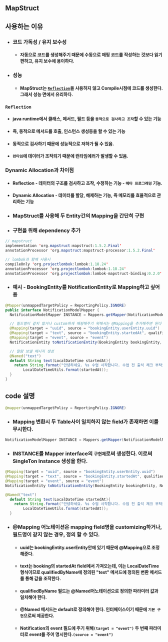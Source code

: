 ## MapStruct

## 사용하는 이유

- ### 코드 가독성 / 유지 보수성

  - #### 자동으로 코드를 생성해주기 때문에 수동으로 매핑 코드를 작성하는 것보다 읽기 편하고, 유지 보수에 용이하다.

- ### 성능

  - #### MapStruct는 [`Reflection`](#reflection)을 사용하지 않고 Compile시점에 코드를 생성한다. 그래서 성능 면에서 유리하다.

### `Reflection`

- #### java runtime에서 클래스, 메서드, 필드 등을 `동적으로 검사하고 조작`할 수 있는 기능

- #### 즉, 동적으로 메서드를 호출, 인스턴스 생성등을 할 수 있는 기능

- #### 동적으로 검사하기 때문에 성능적으로 저하가 될 수 있음.

- #### `런타임`에 데이터가 조작되기 때문에 런타임에러가 발생할 수 있음.

### Dynamic Allocation과 차이점

- #### Reflection - 데이터의 구조를 검사하고 조작, 수정하는 기능 - `메타 프로그래밍` 기능.

- #### Dynamic Allocation - 데이터를 할당, 해제하는 기능, 즉 메모리를 효율적으로 관리하는 기능

- ### MapStruct를 사용해 두 Entity간의 Mapping을 간단히 구현

- ### 구현을 위해 dependency 추가

```java
// mapstruct
implementation 'org.mapstruct:mapstruct:1.5.2.Final'
annotationProcessor 'org.mapstruct:mapstruct-processor:1.5.2.Final'

// lombok과 함께 사용시
compileOnly 'org.projectlombok:lombok:1.18.24'
annotationProcessor 'org.projectlombok:lombok:1.18.24'
annotationProcessor 'org.projectlombok:lombok-mapstruct-binding:0.2.0'

```

- ### 예시 - BookingEntity를 NotificationEntity로 Mapping하고 싶어용

```java
@Mapper(unmappedTargetPolicy = ReportingPolicy.IGNORE)
public interface NotificationModelMapper {
  NotificationModelMapper INSTANCE = Mappers.getMapper(NotificationModelMapper.class);

  // 필드명이 같지 않거나 custom하게 매핑해주기 위해서는 @Mapping을 추가해주면 된다
  @Mapping(target = "uuid", source = "bookingEntity.userEntity.uuid")
  @Mapping(target = "text", source = "bookingEntity.startedAt", qualifiedByName = "text")
  @Mapping(target = "event", source = "event")
  NotificationEntity toNotificationEntity(BookingEntity bookingEntity, NotificationEvent event);

  // 알람 보낼 메시지 생성
  @Named("text")
  default String text(LocalDateTime startedAt){
    return String.format("안녕하세요. %s 수업 시작합니다. 수업 전 출석 체크 부탁드립니다. \\uD83D\\uDE0A",
        LocalDateTimeUtils.format(startedAt));
  }
}
```

## code 설명

```java
@mapper(unmappedTargetPolicy = ReportingPolicy.IGNORE)
```

- ### Mapping 변환시 두 Table사이 일치하지 않는 field가 존재하면 이를 무시한다.

```java
NotificationModelMapper INSTANCE = Mappers.getMapper(NotificationModelMapper.class);
```

- ### INSTANCE를 Mapper interface의 `구현체`로써 생성한다. 이로써 SingleTon Instance 생성을 한다.

```java
@Mapping(target = "uuid", source = "bookingEntity.userEntity.uuid")
@Mapping(target = "text", source = "bookingEntity.startedAt", qualifiedByName = "text")
@Mapping(target = "event", source = "event")
NotificationEntity toNotificationEntity(BookingEntity bookingEntity, NotificationEvent event);

@Named("text")
  default String text(LocalDateTime startedAt){
    return String.format("안녕하세요. %s 수업 시작합니다. 수업 전 출석 체크 부탁드립니다. \\uD83D\\uDE0A",
        LocalDateTimeUtils.format(startedAt));
  }
```

- ### @Mapping 어노테이션은 mapping field명을 customizing하거나, 필드명이 같지 않는 경우, 정의 할 수 있다.

  - #### uuid는 bookingEntity.userEntity안에 있기 때문에 @Mapping으로 조정해준다.

  - #### text는 booking의 startedAt field에서 가져오는데, 이는 LocalDateTime형식이므로 qualifiedByName에 정의된 "text" 메서드에 정의된 변환 메서드를 통해 값을 조작한다.

  - #### qualifiedByName 필드는 @Named어노테이션으로 정의한 파라미터 값과 일치해야 한다.

  - #### @Named 메서드는 default로 정의해야 한다. 인터페이스이기 때문에 `기본 구현`으로써 제공한다.

  - #### Notification의 event 필드에 주기 위해`(target = "event")` 두 번째 파라미터로 event를 주어 명시한다.`(source = "event")`
